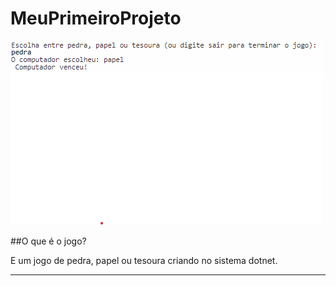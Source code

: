 # MeuPrimeiroProjeto
![alt text](image-1.png)

##O que é o jogo?

E um jogo de pedra, papel ou tesoura criando no sistema dotnet.

****

